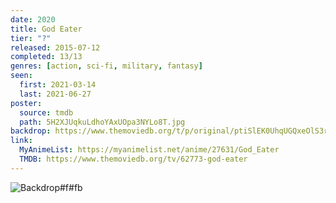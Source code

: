 ```yaml
---
date: 2020
title: God Eater
tier: "?"
released: 2015-07-12
completed: 13/13
genres: [action, sci-fi, military, fantasy]
seen:
  first: 2021-03-14
  last: 2021-06-27
poster:
  source: tmdb
  path: 5H2XJUqkuLdhoYAxUOpa3NYLo8T.jpg
backdrop: https://www.themoviedb.org/t/p/original/ptiSlEK0UhqUGQxeOlS3rn5FBSn.jpg
link:
  MyAnimeList: https://myanimelist.net/anime/27631/God_Eater
  TMDB: https://www.themoviedb.org/tv/62773-god-eater
---
```


![Backdrop#f#fb](https://www.themoviedb.org/t/p/original/oHiyfDq9OMiyQcUJ8fdPJEwA4rR.jpg "Source: TMDB")
